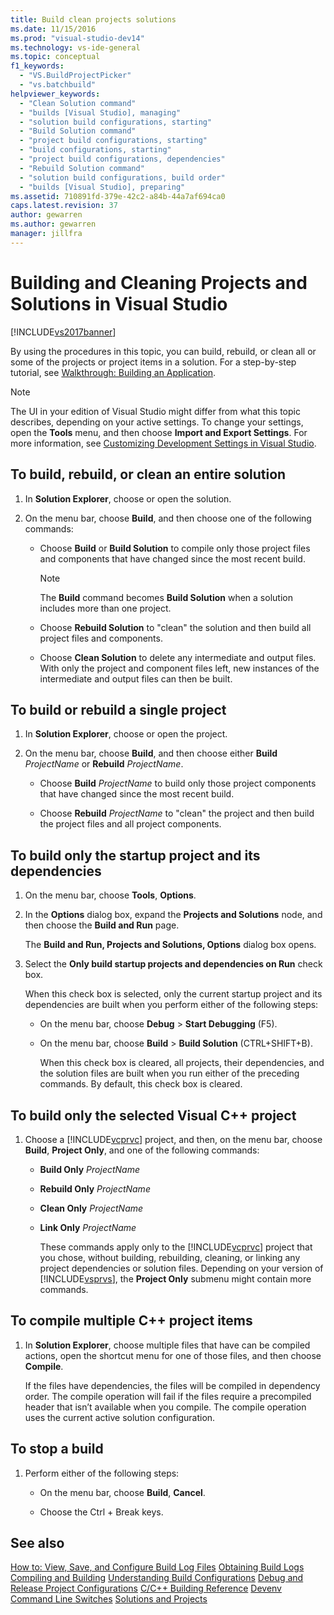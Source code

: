 ```yaml
---
title: Build clean projects solutions
ms.date: 11/15/2016
ms.prod: "visual-studio-dev14"
ms.technology: vs-ide-general
ms.topic: conceptual
f1_keywords:
  - "VS.BuildProjectPicker"
  - "vs.batchbuild"
helpviewer_keywords:
  - "Clean Solution command"
  - "builds [Visual Studio], managing"
  - "solution build configurations, starting"
  - "Build Solution command"
  - "project build configurations, starting"
  - "build configurations, starting"
  - "project build configurations, dependencies"
  - "Rebuild Solution command"
  - "solution build configurations, build order"
  - "builds [Visual Studio], preparing"
ms.assetid: 710891fd-379e-42c2-a84b-44a7af694ca0
caps.latest.revision: 37
author: gewarren
ms.author: gewarren
manager: jillfra
---
```

# Building and Cleaning Projects and Solutions in Visual Studio
[!INCLUDE[vs2017banner](../includes/vs2017banner.md)]

By using the procedures in this topic, you can build, rebuild, or clean all or some of the projects or project items in a solution. For a step-by-step tutorial, see [Walkthrough: Building an Application](../ide/walkthrough-building-an-application.md).

> [!NOTE]
> The UI in your edition of Visual Studio might differ from what this topic describes, depending on your active settings. To change your settings, open the **Tools** menu, and then choose **Import and Export Settings**. For more information, see [Customizing Development Settings in Visual Studio](https://msdn.microsoft.com/22c4debb-4e31-47a8-8f19-16f328d7dcd3).

## To build, rebuild, or clean an entire solution

1. In **Solution Explorer**, choose or open the solution.

2. On the menu bar, choose **Build**, and then choose one of the following commands:

    - Choose **Build** or **Build Solution** to compile only those project files and components that have changed since the most recent build.

        > [!NOTE]
        > The **Build** command becomes **Build Solution** when a solution includes more than one project.

    - Choose **Rebuild Solution** to "clean" the solution and then build all project files and components.

    - Choose **Clean Solution** to delete any intermediate and output files. With only the project and component files left, new instances of the intermediate and output files can then be built.

## To build or rebuild a single project

1. In **Solution Explorer**, choose or open the project.

2. On the menu bar, choose **Build**, and then choose either **Build** _ProjectName_ or **Rebuild** _ProjectName_.

    - Choose **Build** _ProjectName_ to build only those project components that have changed since the most recent build.

    - Choose **Rebuild** _ProjectName_ to "clean" the project and then build the project files and all project components.

## To build only the startup project and its dependencies

1. On the menu bar, choose **Tools**, **Options**.

2. In the **Options** dialog box, expand the **Projects and Solutions** node, and then choose the **Build and Run** page.

    The **Build and Run, Projects and Solutions, Options** dialog box opens.

3. Select the  **Only build startup projects and dependencies on Run** check box.

    When this check box is selected, only the current startup project and its dependencies are built when you perform either of the following steps:

   - On the menu bar, choose **Debug** > **Start Debugging** (F5).

   - On the menu bar, choose **Build** > **Build Solution** (CTRL+SHIFT+B).

     When this check box is cleared, all projects, their dependencies, and the solution files are built when you run either of the preceding commands. By default, this check box is cleared.

## To build only the selected Visual C++ project

1. Choose a [!INCLUDE[vcprvc](../includes/vcprvc-md.md)] project, and then, on the menu bar, choose **Build**, **Project Only**, and one of the following commands:

   - **Build Only** *ProjectName*

   - **Rebuild Only** *ProjectName*

   - **Clean Only** *ProjectName*

   - **Link Only** *ProjectName*

     These commands apply only to the [!INCLUDE[vcprvc](../includes/vcprvc-md.md)] project that you chose, without building, rebuilding, cleaning, or linking any project dependencies or solution files. Depending on your version of [!INCLUDE[vsprvs](../includes/vsprvs-md.md)], the **Project Only** submenu might contain more commands.

## To compile multiple C++ project items

1. In **Solution Explorer**, choose multiple files that have can be compiled actions, open the shortcut menu for one of those files, and then choose **Compile**.

     If the files have dependencies, the files will be compiled in dependency order. The compile operation will fail if the files require a precompiled header that isn’t available when you compile. The compile operation uses the current active solution configuration.

## To stop a build

1. Perform either of the following steps:

    - On the menu bar, choose **Build**, **Cancel**.

    - Choose the Ctrl + Break keys.

## See also
 [How to: View, Save, and Configure Build Log Files](../ide/how-to-view-save-and-configure-build-log-files.md)
 [Obtaining Build Logs](../msbuild/obtaining-build-logs-with-msbuild.md)
 [Compiling and Building](../ide/compiling-and-building-in-visual-studio.md)
 [Understanding Build Configurations](../ide/understanding-build-configurations.md)
 [Debug and Release Project Configurations](https://msdn.microsoft.com/0440b300-0614-4511-901a-105b771b236e)
 [C/C++ Building Reference](https://msdn.microsoft.com/library/100b4ccf-572c-4d1f-970c-fa0bc0cc0d2d)
 [Devenv Command Line Switches](../ide/reference/devenv-command-line-switches.md)
 [Solutions and Projects](../ide/solutions-and-projects-in-visual-studio.md)
